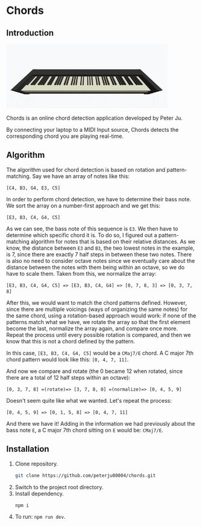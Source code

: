 # Chords

## Introduction
![A demonstration of Chords](./public/demo.gif)

Chords is an online chord detection application developed by Peter Ju.

By connecting your laptop to a MIDI Input source, Chords detects the corresponding chord you are playing real-time.

## Algorithm
The algorithm used for chord detection is based on rotation and pattern-matching. Say we have an array of notes like this:
```text
[C4, B3, G4, E3, C5]
```

In order to perform chord detection, we have to determine their bass note. We sort the array on a number-first approach and we get this:

```text
[E3, B3, C4, G4, C5]
```

As we can see, the bass note of this sequence is `E3`. We then have to determine which specific chord it is. To do so, I figured out a pattern-matching algorithm for notes that is based on their relative distances. As we know, the distance between `E3` and `B3`, the two lowest notes in the example, is 7, since there are exactly 7 half steps in between these two notes. There is also no need to consider octave notes since we eventually care about the distance between the notes with them being within an octave, so we do have to scale them. Taken from this, we normalize the array:
```text
[E3, B3, C4, G4, C5] => [E3, B3, C4, G4] => [0, 7, 8, 3] => [0, 3, 7, 8]
```

After this, we would want to match the chord patterns defined. However, since there are multiple voicings (ways of organizing the same notes) for the same chord, using a rotation-based approach would work: if none of the patterns match what we have, we rotate the array so that the first element become the last, normalize the array again, and compare once more. Repeat the process until every possible rotation is compared, and then we know that this is not a chord defined by the pattern.

In this case, `[E3, B3, C4, G4, C5]` would be a `CMaj7/E` chord. A C major 7th chord pattern would look like this: `[0, 4, 7, 11]`.

And now we compare and rotate (the 0 became 12 when rotated, since there are a total of 12 half steps within an octave):

```text
[0, 3, 7, 8] =(rotate)=> [3, 7, 8, 0] =(normalize)=> [0, 4, 5, 9]
```

Doesn't seem quite like what we wanted. Let's repeat the process:

```text
[0, 4, 5, 9] => [0, 1, 5, 8] => [0, 4, 7, 11]
```

And there we have it! Adding in the information we had previously about the bass note `E`, a C major 7th chord sitting on `E` would be: `CMaj7/E`.

## Installation
1. Clone repository.
    ```bash
    git clone https://github.com/peterju00004/chords.git
    ```
2. Switch to the project root directory.
3. Install dependency.
    ```bash
    npm i
    ```
4. To run: `npm run dev`.